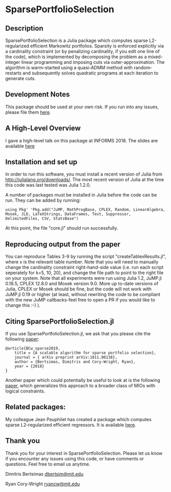 # SparsePortfolioSelection

## Description
SparsePortfolioSelection is a Julia package which computes sparse L2-regularized efficient Markowitz portfolios. Sparsity is enforced explicitly via a cardinality constraint (or by penalizing cardinality, if you edit one line of the code), which is implemented by decomposing the problem as a mixed-integer linear programming and imposing cuts via outer-approximation. The algorithm is warm-started using a quasi-ADMM method with random-restarts and subsequently solves quadratic programs at each iteration to generate cuts.

## Development Notes
This package should be used at your own risk.
If you run into any issues, please file them [here](https://github.com/ryancorywright/SparsePortfolioSelection.jl/issues/new).

## A High-Level Overview
I gave a high-level talk on this package at INFORMS 2018. The slides are available [here](https://ryancorywright.github.io/pdf/A_scalable_algorithm_talk.pdf)

## Installation and set up

In order to run this software, you must install a recent version of Julia from http://julialang.org/downloads/.  The most recent version of Julia at the time this code was last tested was Julia 1.2.0.

A number of packages must be installed in Julia before the code can be run. They can be added by running:

`using Pkg' 'Pkg.add("JuMP, MathProgBase, CPLEX, Random, LinearAlgebra, Mosek, JLD, LaTeXStrings, DataFrames, Test, Suppressor, DelimitedFiles, CSV, StatsBase")` 

At this point, the file "core.jl" should run successfully.


## Reproducing output from the paper
You can reproduce Tables 3-9 by running the script "createTablexResults.jl", where x is the relevant table number. Note that you will need to manually change the cardinality constraint right-hand-side value (i.e. run each script seperately for k=5, 10, 20), and change the file path to point to the right file on your system. Note that all experiments were run using Julia 1.2, JuMP.jl 0.18.5, CPLEX 12.8.0 and Mosek version 9.0. More up to-date versions of Julia, CPLEX or Mosek should be fine, but the code will not work with JuMP.jl 0.19 or higher (at least, without rewriting the code to be compliant with the new JuMP callbacks-feel free to open a PR if you would like to change this :-) ).

## Citing SparsePortfolioSelection.jl

If you use SparsePortfolioSelection.jl, we ask that you please cite the following [paper](https://arxiv.org/abs/1811.00138):
```
@article{BCw_sparse2019,
	title = {A scalable algorithm for sparse portfolio selection},
	journal = {	arXiv preprint arXiv:1811.00138},
	author = {Bertsimas, Dimitris and Cory-Wright, Ryan},
	year = {2018}
}
```

Another paper which could potentially be useful to look at is the following [paper](https://ryancorywright.github.io/pdf/UnifiedFrameworkforMIO.pdf), which generalizes this approach to a broader class of MIOs with logical constraints.

## Related packages:

My colleague Jean Pauphilet has created a package which computes sparse L2-regularized efficient regressors. It is available [here](https://github.com/jeanpauphilet/SubsetSelectionCIO.jl). 

## Thank you

Thank you for your interest in SparsePortfolioSelection. Please let us know if you encounter any  issues using this code, or have comments or questions.  Feel free to email us anytime.

Dimitris Bertsimas
dbertsim@mit.edu

Ryan Cory-Wright
ryancw@mit.edu
